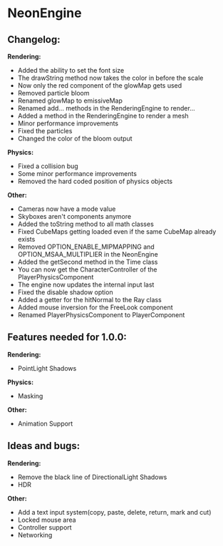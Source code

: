 # NeonEngine

## Changelog:

**Rendering:**
- Added the ability to set the font size
- The drawString method now takes the color in before the scale
- Now only the red component of the glowMap gets used
- Removed particle bloom
- Renamed glowMap to emissiveMap
- Renamed add... methods in the RenderingEngine to render...
- Added a method in the RenderingEngine to render a mesh
- Minor performance improvements
- Fixed the particles
- Changed the color of the bloom output

**Physics:**
- Fixed a collision bug
- Some minor performance improvements
- Removed the hard coded position of physics objects

**Other:**
- Cameras now have a mode value
- Skyboxes aren't components anymore
- Added the toString method to all math classes
- Fixed CubeMaps getting loaded even if the same CubeMap already exists
- Removed OPTION_ENABLE_MIPMAPPING and OPTION_MSAA_MULTIPLIER in the NeonEngine
- Added the getSecond method in the Time class
- You can now get the CharacterController of the PlayerPhysicsComponent
- The engine now updates the internal input last
- Fixed the disable shadow option
- Added a getter for the hitNormal to the Ray class
- Added mouse inversion for the FreeLook component
- Renamed PlayerPhysicsComponent to PlayerComponent

## Features needed for 1.0.0:

**Rendering:**
- PointLight Shadows

**Physics:**
- Masking

**Other:**
- Animation Support

## Ideas and bugs:

**Rendering:**
- Remove the black line of DirectionalLight Shadows
- HDR

**Other:**
- Add a text input system(copy, paste, delete, return, mark and cut)
- Locked mouse area
- Controller support
- Networking